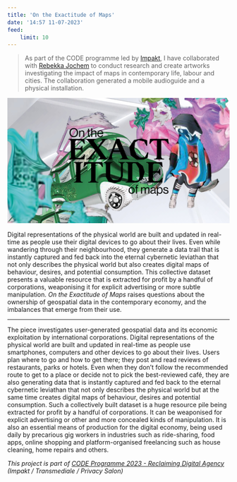 ```yaml
---
title: 'On the Exactitude of Maps'
date: '14:57 11-07-2023'
feed:
    limit: 10
---
```


> As part of the CODE programme led by [Impakt](https://impakt.nl), I have collaborated with [Rebekka Jochem](https://www.rebekkajochem.com/) to conduct research and create artworks investigating the impact of maps in contemporary life, labour and cities. The collaboration generated a mobile audioguide and a physical installation.

![On the Exactitude of Maps](OEOM.jpg)

Digital representations of the physical world are built and updated in real-time as people use their digital devices to go about their lives. Even while wandering through their neighbourhood, they generate a data trail that is instantly captured and fed back into the eternal cybernetic leviathan that not only describes the physical world but also creates digital maps of behaviour, desires, and potential consumption. This collective dataset presents a valuable resource that is extracted for profit by a handful of corporations, weaponising it for explicit advertising or more subtle manipulation. *On the Exactitude of Maps* raises questions about the ownership of geospatial data in the contemporary economy, and the imbalances that emerge from their use.

---

The piece investigates user-generated geospatial data and its economic exploitation by international corporations. Digital representations of the physical world are built and updated in real-time as people use smartphones, computers and other devices to go about their lives. Users plan where to go and how to get there; they post and read reviews of restaurants, parks or hotels. Even when they don’t follow the recommended route to get to a place or decide not to pick the best-reviewed café, they are also generating data that is instantly captured and fed back to the eternal cybernetic leviathan that not only describes the physical world but at the same time creates digital maps of behaviour, desires and potential consumption. Such a collectively built dataset is a huge resource pile being extracted for profit by a handful of corporations. It can be weaponised for explicit advertising or other and more concealed kinds of manipulation. It is also an essential means of production for the digital economy, being used daily by precarious gig workers in industries such as ride-sharing, food apps, online shopping and platform-organised freelancing such as house cleaning, home repairs and others.

*This project is part of [CODE Programme 2023 - Reclaiming Digital Agency](https://impakt.nl/residencies-projects/2023/code-programme-2023-41790/) (Impakt / Transmediale / Privacy Salon)*
